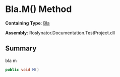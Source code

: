 # Bla\.M\(\) Method

**Containing Type**: [Bla](../README.md)

**Assembly**: Roslynator\.Documentation\.TestProject\.dll

## Summary

bla m

```csharp
public void M()
```


